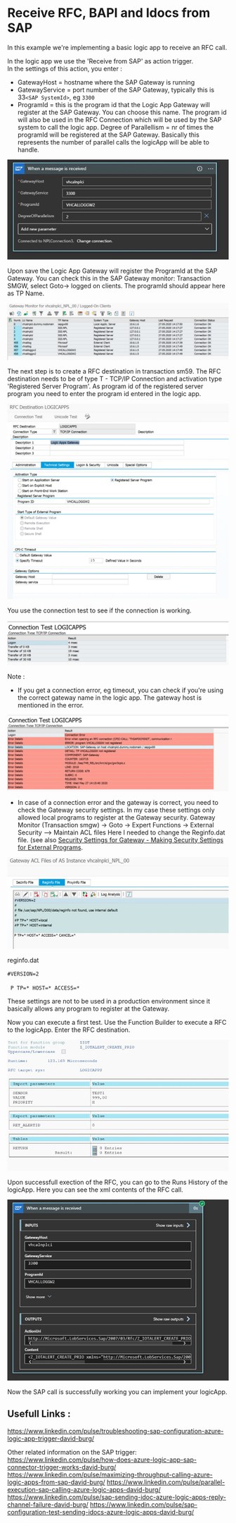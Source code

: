 # Receive RFC, BAPI and Idocs from SAP
In this example we're implementing a basic logic app to receive an RFC call.

In the logic app we use the 'Receive from SAP' as action trigger.\
In the settings of this action, you enter :
* GatewayHost = hostname where the SAP Gateway is running
* GatewayService = port number of the SAP Gateway, typically this is 33`<SAP SystemId>`, eg ```3300```
* ProgramId = this is the program id that the Logic App Gateway will register at the SAP Gateway. You can choose this name. The program id will also be used in the RFC Connection which will be used by the SAP system to call the logic app.
Degree of Parallellism = nr of times the programId will be registered at the SAP Gateway. Basically this represents the number of parallel calls the logicApp will be able to handle.

<img src='Images\receive\logicApp.JPG'>

Upon save the Logic App Gateway will register the ProgramId at the SAP Gateway. You can check this in the SAP Gateway monitor: Transaction SMGW, select Goto-> logged on clients. The programId should appear here as TP Name.

<img src='Images\receive\smgw.jpg'>

The next step is to create a RFC destination in transaction sm59.
The RFC destination needs to be of type T - TCP/IP Connection and activation type 'Registered Server Program'.
As program id of the registered server program you need to enter the program id entered in the logic app.

<img src='Images\receive\sm59.jpg'>

You use the connection test to see if the connection is working.

<img src='Images\receive\sm59ConnectionTest.jpg'>

Note :
* If you get a connection error, eg timeout, you can check if you're using the correct gateway name in the logic app. The gateway host is mentioned in the error.

<img src='Images\receive\sm59Error.jpg'>

* In case of a connection error and the gateway is correct, you need to check the Gateway security settings. In my case these settings only allowed local programs to register at the Gateway security.
Gateway Monitor (Transaction smgw) -> Goto -> Expert Functions -> External Security --> Maintain ACL files
Here I needed to change the Reginfo.dat file. (see also [Security Settings for Gateway - Making Security Settings for External Programs](https://help.sap.com/viewer/62b4de4187cb43668d15dac48fc00732/7.3.20/en-US/48b2096b7895307be10000000a42189b.html).

<img src='Images\receive\securitySettings.jpg'>

reginfo.dat

```
#VERSION=2

 P TP=* HOST=* ACCESS=*
``` 

These settings are not to be used in a production environment since it basically allows any program to register at the Gateway.

Now you can execute a first test. Use the Function Builder to execute a RFC to the logicApp.
Enter the RFC destination.

<img src='Images\receive\RFCcall.jpg'>

Upon successfull exection of the RFC, you can go to the Runs History of the logicApp.
Here you can see the xml contents of the RFC call.

<img src='Images\receive\RFCxml.jpg'>
 
Now the SAP call is successfully working you can implement your logicApp.


## Usefull Links :
https://www.linkedin.com/pulse/troubleshooting-sap-configuration-azure-logic-app-trigger-david-burg/

Other related information on the SAP trigger:
https://www.linkedin.com/pulse/how-does-azure-logic-app-sap-connector-trigger-works-david-burg/
https://www.linkedin.com/pulse/maximizing-throughput-calling-azure-logic-apps-from-sap-david-burg/
https://www.linkedin.com/pulse/parallel-execution-sap-calling-azure-logic-apps-david-burg/
https://www.linkedin.com/pulse/sap-sending-idoc-azure-logic-apps-reply-channel-failure-david-burg/
https://www.linkedin.com/pulse/sap-configuration-test-sending-idocs-azure-logic-apps-david-burg/
